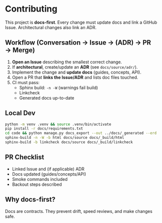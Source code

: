 # Contributing

This project is **docs-first**. Every change must update docs and link a GitHub Issue. Architectural changes also link an ADR.

## Workflow (Conversation → Issue → (ADR) → PR → Merge)
1. **Open an Issue** describing the smallest correct change.
2. If **architectural**, create/update an **ADR** (see `docs/source/adr/`).
3. Implement the change and **update docs** (guides, concepts, API).
4. Open a PR that **links the Issue/ADR** and lists doc files touched.
5. CI must pass:
   - Sphinx build: `-n -W` (warnings fail build)
   - Linkcheck
   - Generated docs up-to-date

## Local Dev
```bash
python -m venv .venv && source .venv/bin/activate
pip install -r docs/requirements.txt
cd code && python manage.py docs_export --out ../docs/_generated --erd --api --schemas
sphinx-build -n -W -b html docs/source docs/_build/html
sphinx-build -b linkcheck docs/source docs/_build/linkcheck
```

## PR Checklist
- Linked Issue and (if applicable) ADR
- Docs updated (guides/concepts/API)
- Smoke commands included
- Backout steps described

## Why docs-first?
Docs are contracts. They prevent drift, speed reviews, and make changes safe.